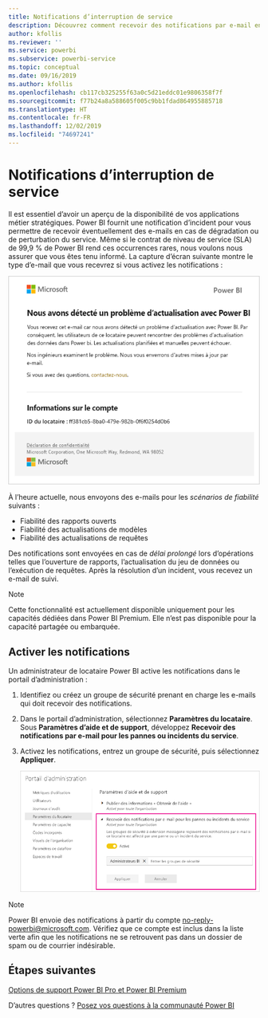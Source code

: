 ```yaml
---
title: Notifications d’interruption de service
description: Découvrez comment recevoir des notifications par e-mail en cas de perturbation ou de dégradation du service Power BI.
author: kfollis
ms.reviewer: ''
ms.service: powerbi
ms.subservice: powerbi-service
ms.topic: conceptual
ms.date: 09/16/2019
ms.author: kfollis
ms.openlocfilehash: cb117cb325255f63a0c5d21eddc01e9806358f7f
ms.sourcegitcommit: f77b24a8a588605f005c9bb1fdad864955885718
ms.translationtype: HT
ms.contentlocale: fr-FR
ms.lasthandoff: 12/02/2019
ms.locfileid: "74697241"
---
```

# <a name="service-interruption-notifications"></a>Notifications d’interruption de service

Il est essentiel d’avoir un aperçu de la disponibilité de vos applications métier stratégiques. Power BI fournit une notification d’incident pour vous permettre de recevoir éventuellement des e-mails en cas de dégradation ou de perturbation du service. Même si le contrat de niveau de service (SLA) de 99,9 % de Power BI rend ces occurrences rares, nous voulons nous assurer que vous êtes tenu informé. La capture d’écran suivante montre le type d’e-mail que vous recevrez si vous activez les notifications :

![Actualiser l’e-mail de notification](media/service-interruption-notifications/refresh-notification-email.png)

À l’heure actuelle, nous envoyons des e-mails pour les _scénarios de fiabilité_ suivants :

- Fiabilité des rapports ouverts
- Fiabilité des actualisations de modèles
- Fiabilité des actualisations de requêtes

Des notifications sont envoyées en cas de _délai prolongé_ lors d’opérations telles que l’ouverture de rapports, l’actualisation du jeu de données ou l’exécution de requêtes. Après la résolution d’un incident, vous recevez un e-mail de suivi.

> [!NOTE]
> Cette fonctionnalité est actuellement disponible uniquement pour les capacités dédiées dans Power BI Premium. Elle n’est pas disponible pour la capacité partagée ou embarquée.

## <a name="enable-notifications"></a>Activer les notifications

Un administrateur de locataire Power BI active les notifications dans le portail d’administration :

1. Identifiez ou créez un groupe de sécurité prenant en charge les e-mails qui doit recevoir des notifications.

1. Dans le portail d’administration, sélectionnez **Paramètres du locataire**. Sous **Paramètres d’aide et de support**, développez **Recevoir des notifications par e-mail pour les pannes ou incidents du service**.

1. Activez les notifications, entrez un groupe de sécurité, puis sélectionnez **Appliquer**.

    ![Activer les notifications de service](media/service-interruption-notifications/enable-notifications.png)

> [!NOTE]
> Power BI envoie des notifications à partir du compte no-reply-powerbi@microsoft.com. Vérifiez que ce compte est inclus dans la liste verte afin que les notifications ne se retrouvent pas dans un dossier de spam ou de courrier indésirable.

## <a name="next-steps"></a>Étapes suivantes

[Options de support Power BI Pro et Power BI Premium](service-support-options.md)

D’autres questions ? [Posez vos questions à la communauté Power BI](https://community.powerbi.com/)
